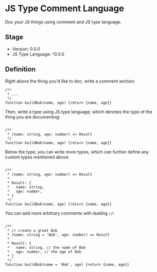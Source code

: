 # JS Type Comment Language

Doc your JS things using comment and JS type language.

## Stage

- Version: 0.0.0
- JS Type Language: ^0.0.0

## Definition

Right above the thing you'd like to doc, write a comment section:

```ecmascript 6
/**
 * ... 
 */
function buildBob(name, age) {return {name, age}}
```

Then, write a type using JS type language, which denotes the type of the thing you are documenting:

```ecmascript 6

/**
 * (name: string, age: number) => Result
 */
function buildBob(name, age) {return {name, age}}
```

Below the type, you can write more types, which can further define any custom types mentioned above:

```ecmascript 6

/**
 * (name: string, age: number) => Result
 * 
 * Result: {
 *   name: string,
 *   age: number,
 * }
 */
function buildBob(name, age) {return {name, age}}
```

You can add more arbitrary comments with leading `//`:

```ecmascript 6

/**
 * // create a great Bob
 * (name: string = 'Bob', age: number) => Result
 * 
 * Result: {
 *   name: string, // the name of Bob
 *   age: number, // the age of Bob
 * }
 */
function buildBob(name = 'Bob', age) {return {name, age}}
```

